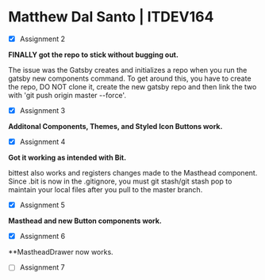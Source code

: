 # Matthew Dal Santo | ITDEV164

- [x] Assignment 2

**FINALLY got the repo to stick without bugging out.**

The issue was the Gatsby creates and initializes a repo when you run the gatsby new components command.  To get around this, you have to create the repo, DO NOT clone it, create the new gatsby repo and then link the two with 'git push origin master --force'.

- [x] Assignment 3

**Additonal Components, Themes, and Styled Icon Buttons work.**

- [x] Assignment 4

**Got it working as intended with Bit.**

bittest also works and registers changes made to the Masthead component.
Since .bit is now in the .gitignore, you must git stash/git stash pop to maintain your local files after you pull to the master branch.

- [x] Assignment 5

**Masthead and new Button components work.**

- [x] Assignment 6

**MastheadDrawer now works.

- [ ] Assignment 7
